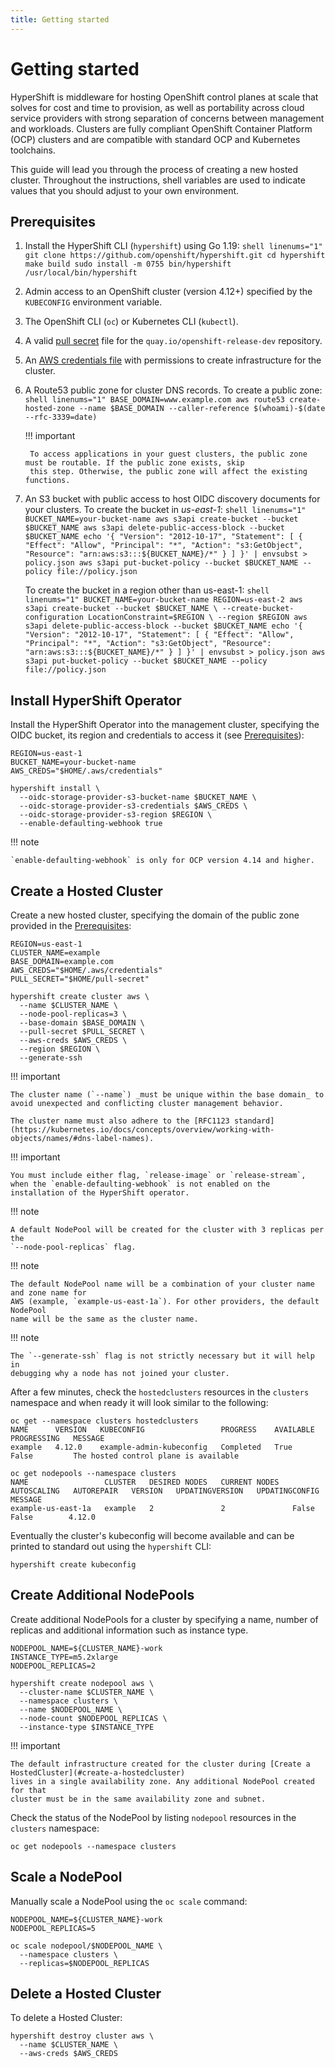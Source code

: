 ```yaml
---
title: Getting started
---
```


# Getting started
HyperShift is middleware for hosting OpenShift control planes at scale that
solves for cost and time to provision, as well as portability across cloud service providers with
strong separation of concerns between management and workloads. Clusters are
fully compliant OpenShift Container Platform (OCP) clusters and are compatible
with standard OCP and Kubernetes toolchains.

This guide will lead you through the process of creating a new hosted cluster.
Throughout the instructions, shell variables are used to indicate values that
you should adjust to your own environment.

## Prerequisites
1. Install the HyperShift CLI (`hypershift`) using Go 1.19:
        ```shell linenums="1"
        git clone https://github.com/openshift/hypershift.git
        cd hypershift
        make build
        sudo install -m 0755 bin/hypershift /usr/local/bin/hypershift
        ```
2. Admin access to an OpenShift cluster (version 4.12+) specified by the `KUBECONFIG` environment variable.
3. The OpenShift CLI (`oc`) or Kubernetes CLI (`kubectl`). 
4. A valid [pull secret](https://cloud.redhat.com/openshift/install/aws/installer-provisioned) file for the `quay.io/openshift-release-dev` repository. 
5. An [AWS credentials file](https://docs.aws.amazon.com/cli/latest/userguide/cli-configure-files.html) with permissions to create infrastructure for the cluster. 
6. A Route53 public zone for cluster DNS records. To create a public zone:
        ```shell linenums="1"
        BASE_DOMAIN=www.example.com
        aws route53 create-hosted-zone --name $BASE_DOMAIN --caller-reference $(whoami)-$(date --rfc-3339=date)
        ```

    !!! important

        To access applications in your guest clusters, the public zone must be routable. If the public zone exists, skip 
        this step. Otherwise, the public zone will affect the existing functions.

7. An S3 bucket with public access to host OIDC discovery documents for your clusters. To create the bucket in *us-east-1*:
        ```shell linenums="1"
        BUCKET_NAME=your-bucket-name
        aws s3api create-bucket --bucket $BUCKET_NAME
        aws s3api delete-public-access-block --bucket $BUCKET_NAME
        echo '{
          "Version": "2012-10-17",
          "Statement": [
            {
              "Effect": "Allow",
              "Principal": "*",
              "Action": "s3:GetObject",
              "Resource": "arn:aws:s3:::${BUCKET_NAME}/*"
            }
          ]
        }' | envsubst > policy.json
        aws s3api put-bucket-policy --bucket $BUCKET_NAME --policy file://policy.json
        ```

    To create the bucket in a region other than us-east-1:
        ```shell linenums="1"
        BUCKET_NAME=your-bucket-name
        REGION=us-east-2
        aws s3api create-bucket --bucket $BUCKET_NAME \
          --create-bucket-configuration LocationConstraint=$REGION \
          --region $REGION
        aws s3api delete-public-access-block --bucket $BUCKET_NAME
        echo '{
          "Version": "2012-10-17",
          "Statement": [
            {
              "Effect": "Allow",
              "Principal": "*",
              "Action": "s3:GetObject",
              "Resource": "arn:aws:s3:::${BUCKET_NAME}/*"
            }
          ]
        }' | envsubst > policy.json
        aws s3api put-bucket-policy --bucket $BUCKET_NAME --policy file://policy.json
        ```

## Install HyperShift Operator
Install the HyperShift Operator into the management cluster, specifying the OIDC bucket, its region and credentials to access it (see [Prerequisites](#prerequisites)):

```shell linenums="1"
REGION=us-east-1
BUCKET_NAME=your-bucket-name
AWS_CREDS="$HOME/.aws/credentials"

hypershift install \
  --oidc-storage-provider-s3-bucket-name $BUCKET_NAME \
  --oidc-storage-provider-s3-credentials $AWS_CREDS \
  --oidc-storage-provider-s3-region $REGION \
  --enable-defaulting-webhook true
```

!!! note 

    `enable-defaulting-webhook` is only for OCP version 4.14 and higher.

## Create a Hosted Cluster
Create a new hosted cluster, specifying the domain of the public zone provided in the
[Prerequisites](#prerequisites):

```shell linenums="1"
REGION=us-east-1
CLUSTER_NAME=example
BASE_DOMAIN=example.com
AWS_CREDS="$HOME/.aws/credentials"
PULL_SECRET="$HOME/pull-secret"

hypershift create cluster aws \
  --name $CLUSTER_NAME \
  --node-pool-replicas=3 \
  --base-domain $BASE_DOMAIN \
  --pull-secret $PULL_SECRET \
  --aws-creds $AWS_CREDS \
  --region $REGION \
  --generate-ssh
```

!!! important

    The cluster name (`--name`) _must be unique within the base domain_ to
    avoid unexpected and conflicting cluster management behavior.

    The cluster name must also adhere to the [RFC1123 standard](https://kubernetes.io/docs/concepts/overview/working-with-objects/names/#dns-label-names).

!!! important

    You must include either flag, `release-image` or `release-stream`, when the `enable-defaulting-webhook` is not enabled on the installation of the HyperShift operator.

!!! note

    A default NodePool will be created for the cluster with 3 replicas per the
    `--node-pool-replicas` flag. 

!!! note 

    The default NodePool name will be a combination of your cluster name and zone name for 
    AWS (example, `example-us-east-1a`). For other providers, the default NodePool 
    name will be the same as the cluster name.

!!! note

    The `--generate-ssh` flag is not strictly necessary but it will help in
    debugging why a node has not joined your cluster.

After a few minutes, check the `hostedclusters` resources in the `clusters`
namespace and when ready it will look similar to the following:

```
oc get --namespace clusters hostedclusters
NAME      VERSION   KUBECONFIG                 PROGRESS    AVAILABLE   PROGRESSING   MESSAGE
example   4.12.0    example-admin-kubeconfig   Completed   True        False         The hosted control plane is available

oc get nodepools --namespace clusters
NAME                 CLUSTER   DESIRED NODES   CURRENT NODES   AUTOSCALING   AUTOREPAIR   VERSION   UPDATINGVERSION   UPDATINGCONFIG   MESSAGE
example-us-east-1a   example   2               2               False         False        4.12.0
```

Eventually the cluster's kubeconfig will become available and can be printed to
standard out using the `hypershift` CLI:

```shell
hypershift create kubeconfig
```

## Create Additional NodePools
Create additional NodePools for a cluster by specifying a name, number of replicas
and additional information such as instance type.

```shell linenums="1"
NODEPOOL_NAME=${CLUSTER_NAME}-work
INSTANCE_TYPE=m5.2xlarge
NODEPOOL_REPLICAS=2

hypershift create nodepool aws \
  --cluster-name $CLUSTER_NAME \
  --namespace clusters \
  --name $NODEPOOL_NAME \
  --node-count $NODEPOOL_REPLICAS \
  --instance-type $INSTANCE_TYPE
```

!!! important

    The default infrastructure created for the cluster during [Create a HostedCluster](#create-a-hostedcluster)
    lives in a single availability zone. Any additional NodePool created for that
    cluster must be in the same availability zone and subnet.

Check the status of the NodePool by listing `nodepool` resources in the `clusters`
namespace:

```shell
oc get nodepools --namespace clusters
```

## Scale a NodePool
Manually scale a NodePool using the `oc scale` command:

```shell linenums="1"
NODEPOOL_NAME=${CLUSTER_NAME}-work
NODEPOOL_REPLICAS=5

oc scale nodepool/$NODEPOOL_NAME \
  --namespace clusters \
  --replicas=$NODEPOOL_REPLICAS
```

## Delete a Hosted Cluster
To delete a Hosted Cluster:

```shell
hypershift destroy cluster aws \
  --name $CLUSTER_NAME \
  --aws-creds $AWS_CREDS
```
